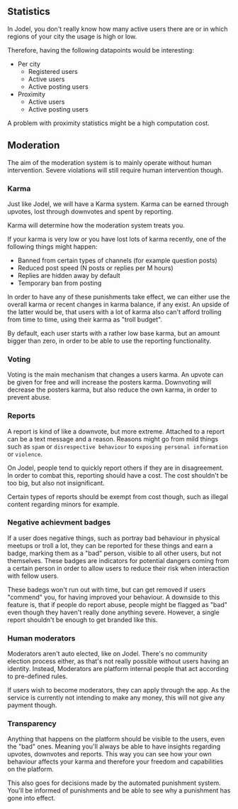 ## Statistics

In Jodel, you don't really know how many active users there are or in which
regions of your city the usage is high or low.

Therefore, having the following datapoints would be interesting:

* Per city
  * Registered users
  * Active users
  * Active posting users
* Proximity
  * Active users
  * Active posting users

A problem with proximity statistics might be a high computation cost.

## Moderation

The aim of the moderation system is to mainly operate without human intervention.
Severe violations will still require human intervention though.

### Karma

Just like Jodel, we will have a Karma system. Karma can be earned through
upvotes, lost through downvotes and spent by reporting.

Karma will determine how the moderation system treats you.

If your karma is very low or you have lost lots of karma recently, one of
the following things might happen:

* Banned from certain types of channels (for example question posts)
* Reduced post speed (N posts or replies per M hours)
* Replies are hidden away by default
* Temporary ban from posting

In order to have any of these punishments take effect, we can either use the
overall karma or recent changes in karma balance, if any exist. An upside of
the latter would be, that users with a lot of karma also can't afford trolling
from time to time, using their karma as "troll budget".

By default, each user starts with a rather low base karma, but an amount bigger
than zero, in order to be able to use the reporting functionality.

### Voting

Voting is the main mechanism that changes a users karma. An upvote can be given
for free and will increase the posters karma. Downvoting will decrease the posters
karma, but also reduce the own karma, in order to prevent abuse.

### Reports

A report is kind of like a downvote, but more extreme. Attached to a report
can be a text message and a reason. Reasons might go from mild things such as
`spam` or `disrespective behaviour` to `exposing personal information` or
`violence`.

On Jodel, people tend to quickly report others if they are in disagreement.
In order to combat this, reporting should have a cost. The cost shouldn't be
too big, but also not insignificant.

Certain types of reports should be exempt from cost though, such as illegal content
regarding minors for example.

### Negative achievment badges

If a user does negative things, such as portray bad behaviour in physical meetups or
troll a lot, they can be reported for these things and earn a badge, marking them
as a "bad" person, visible to all other users, but not themselves. These badges
are indicators for potential dangers coming from a certain person in order to allow
users to reduce their risk when interaction with fellow users.

These badegs won't run out with time, but can get removed if users "commend" you, for
having improved your behaviour. A downside to this feature is, that if people do
report abuse, people might be flagged as "bad" even though they haven't really done
anything severe. However, a single report shouldn't be enough to get branded like this.

### Human moderators

Moderators aren't auto elected, like on Jodel. There's no community election process
either, as that's not really possible without users having an identity. Instead, Moderators
are platform internal people that act according to pre-defined rules.

If users wish to become moderators, they can apply through the app. As the service is
currently not intending to make any money, this will not give any payment though.

### Transparency

Anything that happens on the platform should be visible to the users, even the "bad" ones.
Meaning you'll always be able to have insights regarding upvotes, downvotes and reports.
This way you can see how your own behaviour affects your karma and therefore your freedom
and capabilities on the platform.

This also goes for decisions made by the automated punishment system. You'll be informed of
punishments and be able to see why a punishment has gone into effect.

